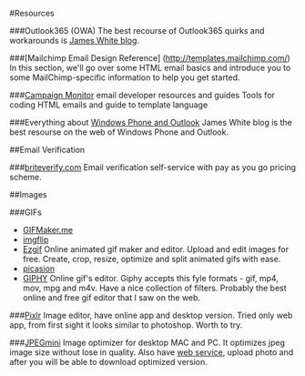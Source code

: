 #Resources

###Outlook365 (OWA)
The best recourse of Outlook365 quirks and workarounds is [James White blog](https://blog.jmwhite.co.uk/2014/07/22/office-365-quirks-for-email-designers/).

###[Mailchimp Email Design Reference] (http://templates.mailchimp.com/)
In this section, we'll go over some HTML email basics and introduce you to some MailChimp-specific information to help you get started.

###[Campaign Monitor](https://www.campaignmonitor.com/dev-resources/) email developer resources and guides
Tools for coding HTML emails and guide to template language

###Everything about [Windows Phone and Outlook](https://blog.jmwhite.co.uk/email-development/)
James White blog is the best resourse on the web of Windows Phone and Outlook.

##Email Verification

###[briteverify.com](http://www.briteverify.com/)
Email verification self-service with pay as you go pricing scheme.

##Images

###GIFs

- [GIFMaker.me](http://gifmaker.me/)
- [imgflip](https://imgflip.com/images-to-gif)
- [Ezgif](http://ezgif.com/) Online animated gif maker and editor. Upload and edit images for free. Create, crop, resize, optimize and split animated gifs with ease.
- [picasion](http://picasion.com/get-photo)
- [GIPHY](http://giphy.com/) Online gif's editor. Giphy accepts this fyle formats - gif, mp4, mov, mpg and m4v. Have a nice collection of filters. Probably the best online and free gif editor that I saw on the web.


###[Pixlr](https://pixlr.com/)
Image editor, have online app and desktop version. Tried only web app, from first sight it looks similar to photoshop. Worth to try.


###[JPEGmini](http://www.jpegmini.com/)
Image optimizer for desktop MAC and PC. It optimizes jpeg image size without lose in quality. Also have [web service](http://www.jpegmini.com/), upload photo and after you will be able to download optimized version.
